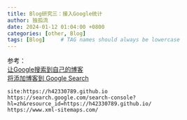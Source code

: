 ```yaml
---
title: Blog研究三：接入Google统计
author: 独孤流
date: 2024-01-12 01:04:00 +0800
categories: [other, Blog]
tags: [Blog]     # TAG names should always be lowercase
---
```


参考：\
[让Google搜索到自己的博客](https://zoharandroid.github.io/2019-08-03-%E8%AE%A9%E8%B0%B7%E6%AD%8C%E6%90%9C%E7%B4%A2%E5%88%B0%E8%87%AA%E5%B7%B1%E7%9A%84%E5%8D%9A%E5%AE%A2/)\
[将添加博客到 Google Search](https://wizard23333.github.io/posts/build-your-blog-3/)

`site:https://h42330789.github.io`\
`https://search.google.com/search-console?hl=zh&resource_id=https://h42330789.github.io/` \
`https://www.xml-sitemaps.com/`

